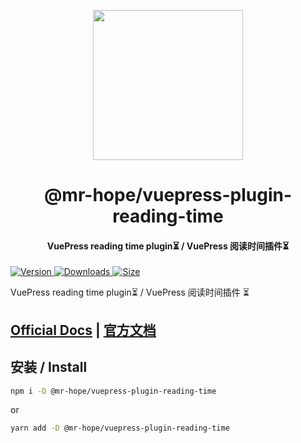 <!-- markdownlint-disable -->
<p align="center">
  <img width="240" src="https://vuepress-theme-hope.github.io/logo.svg" style="text-align: center;"/>
</p>
<h1 align="center">@mr-hope/vuepress-plugin-reading-time</h1>
<h4 align="center">VuePress reading time plugin⏳ / VuePress 阅读时间插件⏳</h4>

[![Version](https://img.shields.io/npm/v/@mr-hope/vuepress-plugin-reading-time.svg?style=flat-square&logo=npm) ![Downloads](https://img.shields.io/npm/dm/@mr-hope/vuepress-plugin-reading-time.svg?style=flat-square&logo=npm) ![Size](https://img.shields.io/bundlephobia/min/@mr-hope/vuepress-plugin-reading-time?style=flat-square&logo=npm)](https://www.npmjs.com/package/@mr-hope/vuepress-plugin-reading-time)

<!-- markdownlint-restore -->

VuePress reading time plugin⏳ / VuePress 阅读时间插件 ⏳

## [Official Docs](https://vuepress-theme-hope.github.io/reading-time/) | [官方文档](https://vuepress-theme-hope.github.io/reading-time/zh/)

## 安装 / Install

```bash
npm i -D @mr-hope/vuepress-plugin-reading-time
```

or

```bash
yarn add -D @mr-hope/vuepress-plugin-reading-time
```
